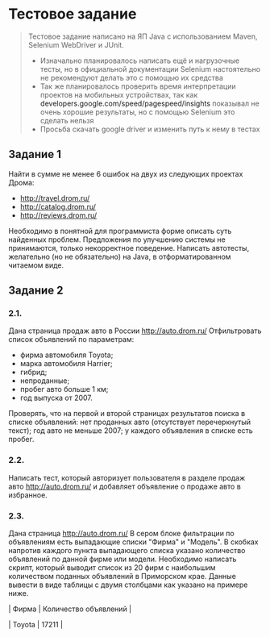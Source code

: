 # Тестовое задание
>Тестовое задание написано на ЯП Java с использованием
>Maven, Selenium WebDriver и JUnit.
> + Изначально планировалось написать ещё и 
> нагрузочные тесты, но в официальной 
> документации Selenium настоятельно не рекомендуют делать
> это с помощью их средства
> + Так же планировалось проверить время 
      интерпретации проектов на мобильных 
      устройствах, так как <a>developers.google.com/speed/pagespeed/insights</a>
      показывал не очень хорошие результаты, но с помощью Selenium 
      это сделать нельзя
> + Просьба скачать google driver и изменить путь к нему в тестах
## Задание 1
Найти в сумме не менее 6 ошибок на двух 
из следующих проектах Дрома:
+ http://travel.drom.ru/ 
+ http://catalog.drom.ru/ 
+ http://reviews.drom.ru/

Необходимо в понятной для программиста 
форме описать суть найденных проблем. 
Предложения по улучшению системы не принимаются, 
только некорректное поведение.
Написать автотесты, желательно (но не обязательно) 
на Java, в отформатированном читаемом виде.
## Задание 2
### 2.1.
Дана страница продаж авто в России 
http://auto.drom.ru/ Отфильтровать 
список объявлений по параметрам:
+ фирма автомобиля Toyota;
+ марка автомобиля Harrier;
+ гибрид;
+ непроданные;
+ пробег авто больше 1 км;
+ год выпуска от 2007.

Проверять, что на первой и второй 
страницах результатов поиска в списке объявлений:
нет проданных авто (отсутствует перечеркнутый текст);
год авто не меньше 2007;
у каждого объявления в списке есть пробег.
### 2.2. 
Написать тест, который авторизует пользователя 
в разделе продаж авто http://auto.drom.ru/ и 
добавляет объявление о продаже авто в избранное.
### 2.3. 
Дана страница http://auto.drom.ru/ 
В сером блоке фильтрации по объявлениям 
есть выпадающие списки "Фирма" и "Модель". 
В скобках напротив каждого пункта выпадающего 
списка указано количество объявлений по данной 
фирме или модели. Необходимо написать скрипт, 
который выводит список из 20 фирм с наибольшим 
количеством поданных объявлений в Приморском крае. 
Данные вывести в виде таблицы с двумя столбцами как 
указано на примере ниже.

| Фирма | Количество объявлений |

| Toyota | 17211 |
